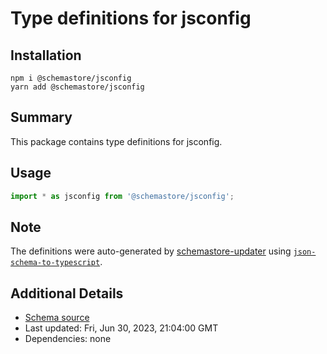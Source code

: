 # Type definitions for jsconfig

## Installation

```
npm i @schemastore/jsconfig
yarn add @schemastore/jsconfig
```

## Summary

This package contains type definitions for jsconfig.

## Usage

```ts
import * as jsconfig from '@schemastore/jsconfig';
```

## Note

The definitions were auto-generated by [schemastore-updater](https://github.com/ffflorian/schemastore-updater) using [`json-schema-to-typescript`](https://www.npmjs.com/package/json-schema-to-typescript).

## Additional Details

* [Schema source](https://github.com/SchemaStore/schemastore/tree/master/src/schemas/json/jsconfig)
* Last updated: Fri, Jun 30, 2023, 21:04:00 GMT
* Dependencies: none

